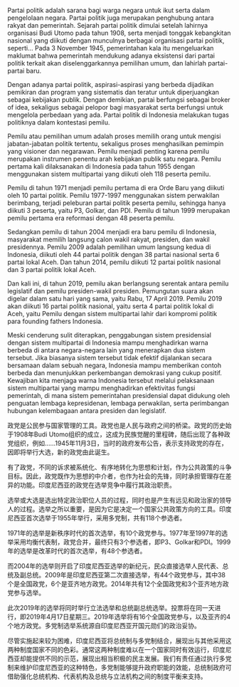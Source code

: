 Partai politik adalah sarana bagi warga negara untuk ikut serta dalam pengelolaan negara. Partai politik juga merupakan penghubung antara rakyat dan pemerintah. Sejarah partai politik dimulai setelah lahirnya organisasi Budi Utomo pada tahun 1908, serta menjadi tonggak kebangkitan nasional yang diikuti dengan munculnya berbagai organisasi partai politik, seperti... Pada 3 November 1945, pemerintahan kala itu mengeluarkan maklumat bahwa pemerintah mendukung adanya eksistensi dari partai politik terkait akan diselenggarkannya pemilihan umum, dan lahirlah partai-partai baru.

Dengan adanya partai politik, aspirasi-aspirasi yang berbeda dijadikan pemikiran dan program yang sistematis dan teratur untuk diperjuangkan sebagai kebijakan publik. Dengan demikian, partai berfungsi sebagai broker of idea, sekaligus sebagai pelopor bagi masyarakat serta berfungsi untuk mengelola perbedaan yang ada. Partai politik di Indonesia melakukan tugas politiknya dalam kontestasi pemilu.

Pemilu atau pemilihan umum adalah proses memilih orang untuk mengisi jabatan-jabatan politik tertentu, sekaligus proses menghasilkan pemimpin yang visioner dan negarawan. Pemilu menjadi penting karena pemilu merupakan instrumen penentu arah kebijakan publik satu negara. Pemilu pertama kali dilaksanakan di Indonesia pada tahun 1955 dengan menggunakan sistem multipartai yang diikuti oleh 118 peserta pemilu.

Pemilu di tahun 1971 menjadi pemilu pertama di era Orde Baru yang diikuti oleh 10 partai politik. Pemilu 1977-1997 menggunakan sistem perwakilan berimbang, terjadi peleburan partai politik peserta pemilu, sehingga hanya diikuti 3 peserta, yaitu P3, Golkar, dan PDI. Pemilu di tahun 1999 merupakan pemilu pertama era reformasi dengan 48 peserta pemilu.

Sedangkan pemilu di tahun 2004 menjadi era baru pemilu di Indonesia, masyarakat memilih langsung calon wakil rakyat, presiden, dan wakil presidennya. Pemilu 2009 adalah pemilihan umum langsung kedua di Indonesia, diikuti oleh 44 partai politik dengan 38 partai nasional serta 6 partai lokal Aceh. Dan tahun 2014, pemilu diikuti 12 partai politik nasional dan 3 partai politik lokal Aceh.

Dan kali ini, di tahun 2019, pemilu akan berlangsung serentak antara pemilu legislatif dan pemilu presiden-wakil presiden. Pemungutan suara akan digelar dalam satu hari yang sama, yaitu Rabu, 17 April 2019. Pemilu 2019 akan diikuti 16 partai politik nasional, yaitu serta 4 partai politik lokal di Aceh, yaitu Pemilu dengan sistem multipartai lahir dari kompromi politik para founding fathers Indonesia.

Meski cenderung sulit diterapkan, penggabungan sistem presidensial dengan sistem multipartai di Indonesia mampu menghadirkan warna berbeda di antara negara-negara lain yang menerapkan dua sistem tersebut. Jika biasanya sistem tersebut tidak efektif dijalankan secara bersamaan dalam sebuah negara, Indonesia mampu memberikan contoh berbeda dan menunjukkan perkembangan demokrasi yang cukup positif. Kewajiban kita menjaga warna Indonesia tersebut melalui pelaksanaan sistem multipartai yang mampu menghadirkan efektivitas fungsi pemerintah, di mana sistem pemerintahan presidensial dapat didukung oleh penguatan lembaga kepresidenan, lembaga perwakilan, serta perimbangan hubungan kelembagaan antara presiden dan legislatif.

政党是公民参与国家管理的工具。政党也是人民与政府之间的桥梁。政党的历史始于1908年Budi Utomo组织的成立，这成为民族觉醒的里程碑，随后出现了各种政党组织，例如……1945年11月3日，当时的政府发布公告，表示支持政党的存在，因即将举行大选，新的政党由此诞生。

有了政党，不同的诉求被系统化、有序地转化为思想和计划，作为公共政策的斗争目标。因此，政党既作为思想的中介者，也作为社会的先锋，同时承担管理存在差异的功能。印度尼西亚的政党在选举竞争中履行其政治职责。

选举或大选是选出特定政治职位人员的过程，同时也是产生有远见和政治家的领导人的过程。选举之所以重要，是因为它是决定一个国家公共政策方向的工具。印度尼西亚首次选举于1955年举行，采用多党制，共有118个参选者。

1971年的选举是新秩序时代的首次选举，有10个政党参与。1977年至1997年的选举采用均衡代表制，政党合并，最终只有3个参选者，即P3、Golkar和PDI。1999年的选举是改革时代的首次选举，有48个参选者。

而2004年的选举则开启了印度尼西亚选举的新纪元，民众直接选举人民代表、总统及副总统。2009年是印度尼西亚第二次直接选举，有44个政党参与，其中38个是全国政党，6个是亚齐地方政党。2014年共有12个全国政党和3个亚齐地方政党参与选举。

此次2019年的选举将同时举行立法选举和总统副总统选举。投票将在同一天进行，即2019年4月17日星期三。2019年选举将有16个全国政党参与，以及亚齐的4个地方政党。多党制选举系统源自印度尼西亚开国元勋们的政治妥协。

尽管实施起来较为困难，印度尼西亚将总统制与多党制结合，展现出与其他采用这两种制度国家不同的色彩。通常这两种制度难以在一个国家同时有效运行，印度尼西亚却能提供不同的示范，展现出相当积极的民主发展。我们有责任通过执行多党制来维护印度尼西亚的这种特色，多党制能够提升政府职能的效能，总统制政府可借助强化总统机构、代表机构及总统与立法机构之间的制度平衡来支持。
